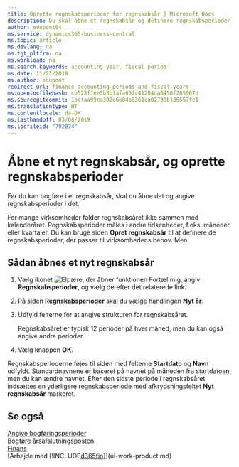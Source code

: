 ```yaml
---
title: Oprette regnskabsperioder for regnskabsår | Microsoft Docs
description: Du skal åbne et regnskabsår og definere regnskabsperioder, før du kan bogføre et regnskabsår.
author: edupont04
ms.service: dynamics365-business-central
ms.topic: article
ms.devlang: na
ms.tgt_pltfrm: na
ms.workload: na
ms.search.keywords: accounting year, fiscal period
ms.date: 11/21/2018
ms.author: edupont
redirect_url: finance-accounting-periods-and-fiscal-years
ms.openlocfilehash: cb523f1ee5b8bfafa63fc41284da6450f205967e
ms.sourcegitcommit: 1bcfaa99ea302e6b84b8361ca02730b135557fc1
ms.translationtype: HT
ms.contentlocale: da-DK
ms.lasthandoff: 03/08/2019
ms.locfileid: "792874"
---
```

# <a name="open-a-new-fiscal-year-and-create-accounting-periods"></a>Åbne et nyt regnskabsår, og oprette regnskabsperioder
Før du kan bogføre i et regnskabsår, skal du åbne det og angive regnskabsperioder i det.  

For mange virksomheder falder regnskabsåret ikke sammen med kalenderåret. Regnskabsperioder måles i andre tidsenheder, f.eks. måneder eller kvartaler. Du kan bruge siden **Opret regnskabsår** til at definere de regnskabsperioder, der passer til virksomhedens behov. Men   

## <a name="to-open-a-new-fiscal-year"></a>Sådan åbnes et nyt regnskabsår
1. Vælg ikonet ![Elpære, der åbner funktionen Fortæl mig](media/ui-search/search_small.png "Fortæl mig, hvad du vil foretage dig"), angiv **Regnskabsperioder**, og vælg derefter det relaterede link.
2. På siden **Regnskabsperioder** skal du vælge handlingen **Nyt år**.
3. Udfyld felterne for at angive strukturen for regnskabsåret.

    Regnskabsåret er typisk 12 perioder på hver måned, men du kan også angive andre perioder.
4. Vælg knappen **OK**.

Regnskabsperioderne føjes til siden med felterne **Startdato** og **Navn** udfyldt. Standardnavnene er baseret på navnet på måneden fra startdatoen, men du kan ændre navnet. Efter den sidste periode i regnskabsåret indsættes en yderligere regnskabsperiode med afkrydsningsfeltet **Nyt regnskabsår** markeret.  


## <a name="see-also"></a>Se også
[Angive bogføringsperioder](finance-how-specify-posting-periods.md)  
[Bogføre årsafslutningsposten](year-how-post-year-end-close-entry.md)  
[Finans](finance.md)  
[Arbejde med [!INCLUDE[d365fin](includes/d365fin_md.md)]](ui-work-product.md)
